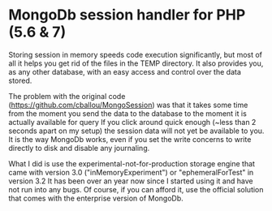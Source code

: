 MongoDb session handler for PHP (5.6 & 7)
===================

Storing session in memory speeds code execution significantly, but most of all it helps you get rid of the files in the TEMP directory.
It also provides you, as any other database, with an easy access and control over the data stored.

The problem with the original code (https://github.com/cballou/MongoSession) was that it takes some time from the moment you send the data to the database to the moment it is actually available for query
If you click around quick enough (~less than 2 seconds apart on my setup) the session data will not yet be available to you.
It is the way MongoDb works, even if you set the write concerns to write directly to disk and disable any journaling.

What I did is use the experimental-not-for-production storage engine that came with version 3.0 ("inMemoryExperiment") or "ephemeralForTest" in version 3.2
It has been over an year now since I started using it and have not run into any bugs.
Of course, if you can afford it, use the official solution that comes with the enterprise version of MongoDb.
